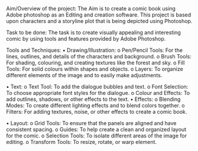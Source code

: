 Aim/Overview of the project:
The Aim is to create a comic book using Adobe photoshop as an Editing and creation 
software. This project is based upon characters and a storyline plot that is being depicted 
using Photoshop.

Task to be done:
The task is to create visually appealing and interesting comic by using tools and features 
provided by Adobe Photoshop.

Tools and Techniques:
• Drawing/Illustration:
o Pen/Pencil Tools: For the lines, outlines, and details of the characters and 
background.
o Brush Tools: For shading, colouring, and creating textures like the forest and sky.
o Fill Tools: For solid colours within shapes and objects.
o Layers: To organize different elements of the image and to easily make adjustments. 

• Text:
o Text Tool: To add the dialogue bubbles and text.
o Font Selection: To choose appropriate font styles for the dialogue.
o Colour and Effects: To add outlines, shadows, or other effects to the text.
• Effects:
o Blending Modes: To create different lighting effects and to blend colors together.
o Filters: For adding textures, noise, or other effects to create a comic book. 

• Layout:
o Grid Tools: To ensure that the panels are aligned and have consistent spacing.
o Guides: To help create a clean and organized layout for the comic.
o Selection Tools: To isolate different areas of the image for editing.
o Transform Tools: To resize, rotate, or warp element. 

